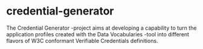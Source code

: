 # credential-generator

The Credential Generator -project aims at developing a capability to turn the application profiles created with the Data Vocabularies -tool into different flavors of W3C conformant Verifiable Credentials definitions.  
